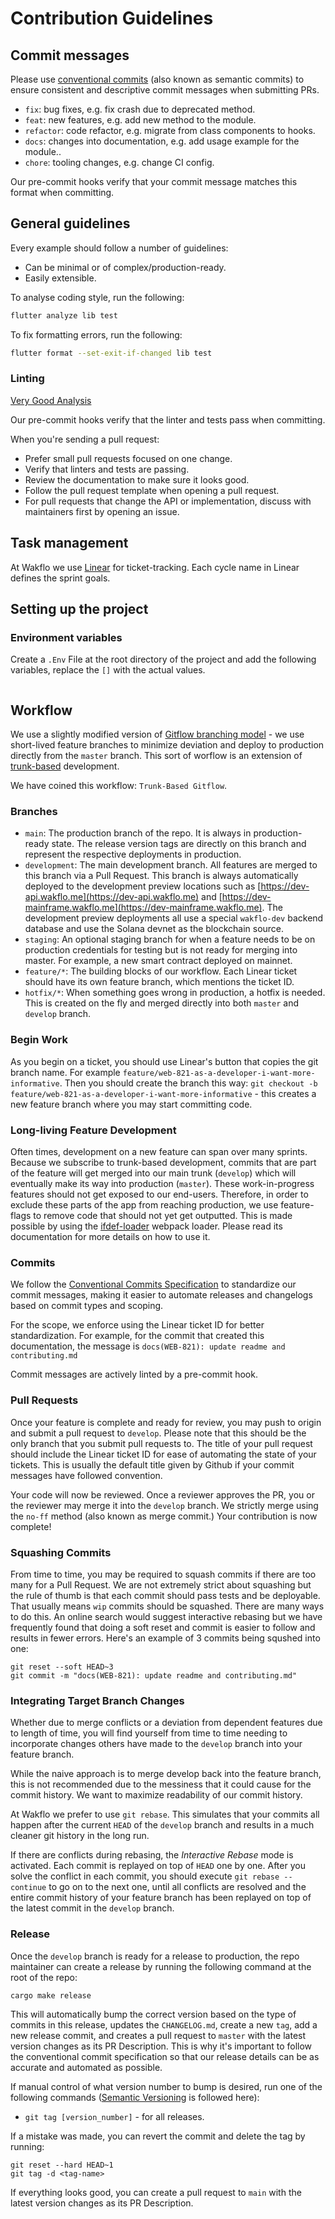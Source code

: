# Contribution Guidelines

## Commit messages

Please use [conventional commits](https://www.conventionalcommits.org) (also known as semantic commits) to ensure consistent and descriptive commit messages when submitting PRs.

- `fix`: bug fixes, e.g. fix crash due to deprecated method.
- `feat`: new features, e.g. add new method to the module.
- `refactor`: code refactor, e.g. migrate from class components to hooks.
- `docs`: changes into documentation, e.g. add usage example for the module..
- `chore`: tooling changes, e.g. change CI config.

Our pre-commit hooks verify that your commit message matches this format when committing.

## General guidelines

Every example should follow a number of guidelines:

- Can be minimal or of complex/production-ready.
- Easily extensible.


To analyse coding style, run the following:

```sh
flutter analyze lib test
```

To fix formatting errors, run the following:

```sh
flutter format --set-exit-if-changed lib test
```

### Linting

[Very Good Analysis](https://verygood.ventures/blog/introducing-very-good-analysis)

Our pre-commit hooks verify that the linter and tests pass when committing.

When you're sending a pull request:

- Prefer small pull requests focused on one change.
- Verify that linters and tests are passing.
- Review the documentation to make sure it looks good.
- Follow the pull request template when opening a pull request.
- For pull requests that change the API or implementation, discuss with maintainers first by opening an issue.


## Task management

At Wakflo we use [Linear](https://notion.app/wakflo/team/MOBILE/active) for ticket-tracking. Each cycle name in Linear defines the sprint goals.

## Setting up the project

### Environment variables
Create a `.Env` File at the root directory of the project and add the following variables, replace the `[]` with the actual values.
```text

```

## Workflow

We use a slightly modified version of [Gitflow branching model](https://nvie.com/posts/a-successful-git-branching-model/) - we use short-lived feature branches to minimize deviation and deploy to production directly from the `master` branch. This sort of worflow is an extension of [trunk-based](https://www.atlassian.com/continuous-delivery/continuous-integration/trunk-based-development) development.

We have coined this workflow: `Trunk-Based Gitflow`.

### Branches

- `main`: The production branch of the repo. It is always in production-ready state. The release version tags are directly on this branch and represent the respective deployments in production.
- `development`: The main development branch. All features are merged to this branch via a Pull Request. This branch is always automatically deployed to the development preview locations such as [https://dev-api.wakflo.me](https://dev-api.wakflo.me) and [https://dev-mainframe.wakflo.me](https://dev-mainframe.wakflo.me). The development preview deployments all use a special `wakflo-dev` backend database and use the Solana devnet as the blockchain source.
- `staging`: An optional staging branch for when a feature needs to be on production credentials for testing but is not ready for merging into master. For example, a new smart contract deployed on mainnet.
- `feature/*`: The building blocks of our workflow. Each Linear ticket should have its own feature branch, which mentions the ticket ID.
- `hotfix/*`: When something goes wrong in production, a hotfix is needed. This is created on the fly and merged directly into both `master` and `develop` branch.

### Begin Work

As you begin on a ticket, you should use Linear's button that copies the git branch name. For example `feature/web-821-as-a-developer-i-want-more-informative`. Then you should create the branch this way: `git checkout -b feature/web-821-as-a-developer-i-want-more-informative` - this creates a new feature branch where you may start committing code.

### **Long-living Feature Development**

Often times, development on a new feature can span over many sprints. Because we subscribe to trunk-based development, commits that are part of the feature will get merged into our main trunk (`develop`) which will eventually make its way into production (`master`). These work-in-progress features should not get exposed to our end-users. Therefore, in order to exclude these parts of the app from reaching production, we use feature-flags to remove code that should not yet get outputted. This is made possible by using the [ifdef-loader](https://www.npmjs.com/package/ifdef-loader) webpack loader. Please read its documentation for more details on how to use it.


### Commits

We follow the [Conventional Commits Specification](https://www.conventionalcommits.org/en/V1.0.0/) to standardize our commit messages, making it easier to automate releases and changelogs based on commit types and scoping.

For the scope, we enforce using the Linear ticket ID for better standardization. For example, for the commit that created this documentation, the message is `docs(WEB-821): update readme and contributing.md`

Commit messages are actively linted by a pre-commit hook.

### Pull Requests

Once your feature is complete and ready for review, you may push to origin and submit a pull request to `develop`. Please note that this should be the only branch that you submit pull requests to. The title of your pull request should include the Linear ticket ID for ease of automating the state of your tickets. This is usually the default title given by Github if your commit messages have followed convention.

Your code will now be reviewed. Once a reviewer approves the PR, you or the reviewer may merge it into the `develop` branch. We strictly merge using the `no-ff` method (also known as merge commit.) Your contribution is now complete!

### Squashing Commits

From time to time, you may be required to squash commits if there are too many for a Pull Request. We are not extremely strict about squashing but the rule of thumb is that each commit should pass tests and be deployable. That usually means `wip` commits should be squashed. There are many ways to do this. An online search would suggest interactive rebasing but we have frequently found that doing a soft reset and commit is easier to follow and results in fewer errors. Here's an example of 3 commits being squshed into one:

```
git reset --soft HEAD~3
git commit -m "docs(WEB-821): update readme and contributing.md"
```

### Integrating Target Branch Changes

Whether due to merge conflicts or a deviation from dependent features due to length of time, you will find yourself from time to time needing to incorporate changes others have made to the `develop` branch into your feature branch.

While the naive approach is to merge develop back into the feature branch, this is not recommended due to the messiness that it could cause for the commit history. We want to maximize readability of our commit history.

At Wakflo we prefer to use `git rebase`. This simulates that your commits all happen after the current `HEAD` of the `develop` branch and results in a much cleaner git history in the long run.

If there are conflicts during rebasing, the _Interactive Rebase_ mode is activated. Each commit is replayed on top of `HEAD` one by one. After you solve the conflict in each commit, you should execute `git rebase --continue` to go on to the next one, until all conflicts are resolved and the entire commit history of your feature branch has been replayed on top of the latest commit in the `develop` branch.

### Release

Once the `develop` branch is ready for a release to production, the repo maintainer can create a release by running the following command at the root of the repo:

`cargo make release`

This will automatically bump the correct version based on the type of commits in this release, updates the `CHANGELOG.md`, create a new `tag`, add a new release commit, and creates a pull request to `master` with the latest version changes as its PR Description. This is why it's important to follow the conventional commit specification so that our release details can be as accurate and automated as possible.

If manual control of what version number to bump is desired, run one of the following commands ([Semantic Versioning](https://semver.org/) is followed here):

- `git tag [version_number]` - for all releases.

If a mistake was made, you can revert the commit and delete the tag by running:

```
git reset --hard HEAD~1
git tag -d <tag-name>
```

If everything looks good, you can create a pull request to `main` with the latest version changes as its PR Description.